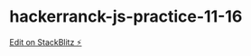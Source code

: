 # hackerranck-js-practice-11-16

[Edit on StackBlitz ⚡️](https://stackblitz.com/edit/hackerranck-js-practice-11-16)